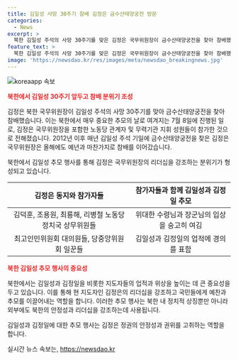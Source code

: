 ```yaml
---
title: 김일성 사망 30주기 참배 김정은 금수산태양궁전 방문
categories:
  - News
excerpt: >
  북한 김일성 주석의 사망 30주기를 맞은 김정은 국무위원장이 금수산태양궁전을 찾아 참배했습니다. 매체에 따르면 참배에는 김정은 국무위원장과 당 중앙위원회 일꾼들, 무력기관 지휘 성원들뿐만 아니라 김일성 주석의 추도를 위한 행사가 예년대로 진행된 것으로 보도되었습니다. 2012년 집권 이래 매년 김 주석 기일에 금수산태양궁전을 찾아온 김정은 국무위원장의 이번 행사도 눈길을 끌고 있습니다.
feature_text: >
  북한 김일성 주석의 사망 30주기를 맞은 김정은 국무위원장이 금수산태양궁전을 찾아 참배했습니다. 매체에 따르면 참배에는 김정은 국무위원장과 당 중앙위원회 일꾼들, 무력기관 지휘 성원들뿐만 아니라 김일성 주석의 추도를 위한 행사가 예년대로 진행된 것으로 보도되었습니다. 2012년 집권 이래 매년 김 주석 기일에 금수산태양궁전을 찾아온 김정은 국무위원장의 이번 행사도 눈길을 끌고 있습니다.
image: 'https://newsdao.kr/res/images/meta/newsdao_breakingnews.jpg'
---
```


<p><img src="https://newsdao.kr/res/images/meta/newsdao_breakingnews.jpg" alt="koreaapp 속보" /></p>

<p><b><span style="color: #ee2323;">북한에서 김일성 30주기 앞두고 참배 분위기 조성</span></b></p>

<p>김정은 북한 국무위원장이 김일성 주석의 사망 30주기를 맞아 금수산태양궁전을 찾아 참배했습니다. 이는 북한에서 매우 중요한 추모의 날로 여겨지는 7월 8일에 진행된 일로, 김정은 국무위원장을 포함한 노동당 관계자 및 무력기관 지휘 성원들이 참가한 것으로 전해졌습니다. 2012년 이후 매년 김일성 주석 기일에 금수산태양궁전을 찾은 김정은 국무위원장은 올해에도 예년과 마찬가지로 참배를 이어갔습니다. </p>

<p data-ke-size="size16">북한에서 김일성 추모 행사를 통해 김정은 국무위원장의 리더십을 강조하는 분위기가 형성되고 있습니다.</p>

<table>
<thead>
<tr>
<th style="text-align: center;">김정은 동지와 참가자들</th>
<th style="text-align: center;">참가자들과 함께 김일성과 김정일 추모</th>
</tr>
</thead>
<tbody>
<tr>
<td style="text-align: center;">김덕훈, 조용원, 최룡해, 리병철 노동당 정치국 상무위원들</td>
<td style="text-align: center;">위대한 수령님과 장군님의 입상을 숭고히 여김</td>
</tr>
<tr>
<td style="text-align: center;">최고인민위원회 대의원들, 당중앙위원회 일꾼들</td>
<td style="text-align: center;">김일성과 김정일의 업적에 경의를 표함</td>
</tr>
</tbody>
</table>

<p><b><span style="color: #ee2323;">북한 김일성 추모 행사의 중요성</span></b></p>

<p>북한에서는 김일성과 김정일을 비롯한 지도자들의 업적과 위상을 높이는 데 큰 중요성을 두고 있습니다. 이를 통해 현 지도자인 김정은의 리더십을 강조하고 국민들에게 예찬과 추모를 이끌어내는 역할을 합니다. 이러한 추모 행사는 북한 내 정치적 상징뿐만 아니라 외부에도 북한의 안정성과 리더십을 강조하는데 사용됩니다. </p>

<p data-ke-size="size16">김일성과 김정일에 대한 추모 행사는 김정은 정권의 안정성과 권위를 고취하는 역할을 합니다.</p>
실시간 뉴스 속보는, <a href="https://newsdao.kr" rel="dofollow">https://newsdao.kr</a>


